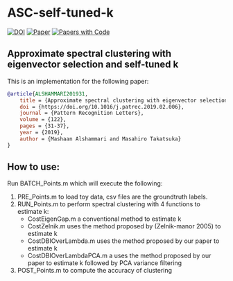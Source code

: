 # ASC-self-tuned-k

[![DOI](http://img.shields.io/badge/doi-10.1016/j.patrec.2019.02.006-36648B.svg)](https://doi.org/10.1016/j.patrec.2019.02.006)
[![Paper](http://img.shields.io/badge/arXiv-2302.11297-b31b1b.svg)](https://arxiv.org/abs/2302.11297)
[![Papers with Code](http://img.shields.io/badge/PaperswithCode-2302.11297-21cbce.svg)](https://paperswithcode.com/paper/approximate-spectral-clustering-with)

## 	Approximate spectral clustering with eigenvector selection and self-tuned k
This is an implementation for the following paper:
```bibtex
@article{ALSHAMMARI201931,
	title = {Approximate spectral clustering with eigenvector selection and self-tuned k},
	doi = {https://doi.org/10.1016/j.patrec.2019.02.006},
	journal = {Pattern Recognition Letters},
	volume = {122},
	pages = {31-37},
	year = {2019},	
	author = {Mashaan Alshammari and Masahiro Takatsuka}
}
```

## How to use:

Run BATCH_Points.m which will execute the following:
1.	PRE_Points.m to load toy data, csv files are the groundtruth labels.
2.	RUN_Points.m to perform spectral clustering with 4 functions to estimate k:
	- CostEigenGap.m a conventional method to estimate k
	- CostZelnik.m uses the method proposed by (Zelnik-manor 2005) to estimate k
	- CostDBIOverLambda.m uses the method proposed by our paper to estimate k
	- CostDBIOverLambdaPCA.m a uses the method proposed by our paper to estimate k followed by PCA variance filtering
3.	POST_Points.m to compute the accuracy of clustering

